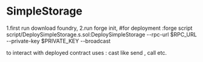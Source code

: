 # SimpleStorage

1.first run download foundry, 
2.run forge init,
#for deployment :forge script script/DeploySimpleStorage.s.sol:DeploySimpleStorage --rpc-url $RPC_URL --private-key $PRIVATE_KEY --broadcast

to interact with deployed contract uses : cast like send , call etc.

